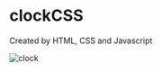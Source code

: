 # clockCSS

Created by HTML, CSS and Javascript

![clock](https://user-images.githubusercontent.com/46283569/65378474-bc1eca00-dcb0-11e9-83f1-3852973d1153.JPG)
